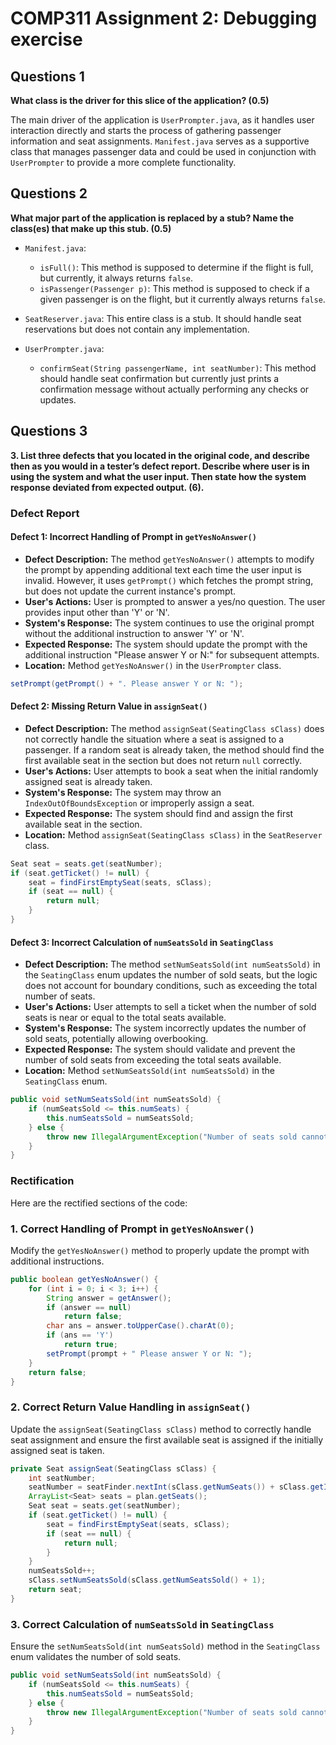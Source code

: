 # COMP311 Assignment 2: Debugging exercise

## Questions 1

**What class is the driver for this slice of the application? (0.5)**

The main driver of the application is `UserPrompter.java`, as it handles user interaction directly and starts the process of gathering passenger information and seat assignments. `Manifest.java` serves as a supportive class that manages passenger data and could be used in conjunction with `UserPrompter` to provide a more complete functionality.

## Questions 2

**What major part of the application is replaced by a stub? Name the class(es) that make up this stub. (0.5)**

- `Manifest.java`:
  - `isFull()`: This method is supposed to determine if the flight is full, but currently, it always returns `false`.
  - `isPassenger(Passenger p)`: This method is supposed to check if a given passenger is on the flight, but it currently always returns `false`.

- `SeatReserver.java`: This entire class is a stub. It should handle seat reservations but does not contain any implementation.

- `UserPrompter.java`:
  - `confirmSeat(String passengerName, int seatNumber)`: This method should handle seat confirmation but currently just prints a confirmation message without actually performing any checks or updates.

## Questions 3

**3. List three defects that you located in the original code, and describe then as you would in a tester’s defect report. Describe where user is in using the system and what the user input. Then state how the system response deviated from expected output. (6).**

### Defect Report

#### Defect 1: Incorrect Handling of Prompt in `getYesNoAnswer()`

- **Defect Description:** The method `getYesNoAnswer()` attempts to modify the prompt by appending additional text each time the user input is invalid. However, it uses `getPrompt()` which fetches the prompt string, but does not update the current instance's prompt.
- **User's Actions:** User is prompted to answer a yes/no question. The user provides input other than 'Y' or 'N'.
- **System's Response:** The system continues to use the original prompt without the additional instruction to answer 'Y' or 'N'.
- **Expected Response:** The system should update the prompt with the additional instruction "Please answer Y or N:" for subsequent attempts.
- **Location:** Method `getYesNoAnswer()` in the `UserPrompter` class.

```java
setPrompt(getPrompt() + ". Please answer Y or N: ");
```

#### Defect 2: Missing Return Value in `assignSeat()`

- **Defect Description:** The method `assignSeat(SeatingClass sClass)` does not correctly handle the situation where a seat is assigned to a passenger. If a random seat is already taken, the method should find the first available seat in the section but does not return `null` correctly.
- **User's Actions:** User attempts to book a seat when the initial randomly assigned seat is already taken.
- **System's Response:** The system may throw an `IndexOutOfBoundsException` or improperly assign a seat.
- **Expected Response:** The system should find and assign the first available seat in the section.
- **Location:** Method `assignSeat(SeatingClass sClass)` in the `SeatReserver` class.

```java
Seat seat = seats.get(seatNumber);
if (seat.getTicket() != null) {
    seat = findFirstEmptySeat(seats, sClass);
    if (seat == null) {
        return null;
    }
}
```

#### Defect 3: Incorrect Calculation of `numSeatsSold` in `SeatingClass`

- **Defect Description:** The method `setNumSeatsSold(int numSeatsSold)` in the `SeatingClass` enum updates the number of sold seats, but the logic does not account for boundary conditions, such as exceeding the total number of seats.
- **User's Actions:** User attempts to sell a ticket when the number of sold seats is near or equal to the total seats available.
- **System's Response:** The system incorrectly updates the number of sold seats, potentially allowing overbooking.
- **Expected Response:** The system should validate and prevent the number of sold seats from exceeding the total seats available.
- **Location:** Method `setNumSeatsSold(int numSeatsSold)` in the `SeatingClass` enum.

```java
public void setNumSeatsSold(int numSeatsSold) {
    if (numSeatsSold <= this.numSeats) {
        this.numSeatsSold = numSeatsSold;
    } else {
        throw new IllegalArgumentException("Number of seats sold cannot exceed total seats.");
    }
}
```

### Rectification


Here are the rectified sections of the code:

### 1. Correct Handling of Prompt in `getYesNoAnswer()`
Modify the `getYesNoAnswer()` method to properly update the prompt with additional instructions.

```java
public boolean getYesNoAnswer() {
    for (int i = 0; i < 3; i++) {
        String answer = getAnswer();
        if (answer == null)
            return false;
        char ans = answer.toUpperCase().charAt(0);
        if (ans == 'Y')
            return true;
        setPrompt(prompt + " Please answer Y or N: ");
    }
    return false;
}
```

### 2. Correct Return Value Handling in `assignSeat()`
Update the `assignSeat(SeatingClass sClass)` method to correctly handle seat assignment and ensure the first available seat is assigned if the initially assigned seat is taken.

```java
private Seat assignSeat(SeatingClass sClass) {
    int seatNumber;
    seatNumber = seatFinder.nextInt(sClass.getNumSeats()) + sClass.getIndexFirstSeat();
    ArrayList<Seat> seats = plan.getSeats();
    Seat seat = seats.get(seatNumber);
    if (seat.getTicket() != null) {
        seat = findFirstEmptySeat(seats, sClass);
        if (seat == null) {
            return null;
        }
    }
    numSeatsSold++;
    sClass.setNumSeatsSold(sClass.getNumSeatsSold() + 1);
    return seat;
}
```

### 3. Correct Calculation of `numSeatsSold` in `SeatingClass`
Ensure the `setNumSeatsSold(int numSeatsSold)` method in the `SeatingClass` enum validates the number of sold seats.

```java
public void setNumSeatsSold(int numSeatsSold) {
    if (numSeatsSold <= this.numSeats) {
        this.numSeatsSold = numSeatsSold;
    } else {
        throw new IllegalArgumentException("Number of seats sold cannot exceed total seats.");
    }
}
```
